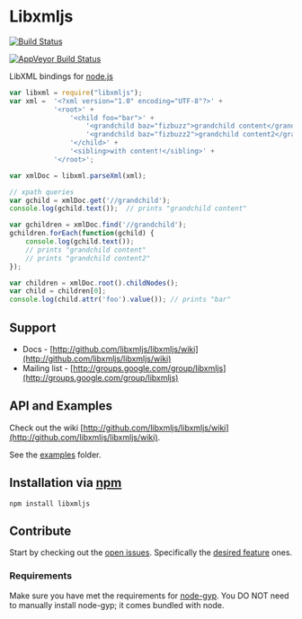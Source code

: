 # Libxmljs
[![Build Status](https://secure.travis-ci.org/libxmljs/libxmljs.svg?branch=master)](http://travis-ci.org/libxmljs/libxmljs)

[![AppVeyor Build Status](https://ci.appveyor.com/api/projects/status/cf862a98w7qsajpl/branch/master?svg=true)](https://ci.appveyor.com/project/rchipka/libxmljs/branch/master)

LibXML bindings for [node.js](http://nodejs.org/)

```javascript
var libxml = require("libxmljs");
var xml =  '<?xml version="1.0" encoding="UTF-8"?>' +
           '<root>' +
               '<child foo="bar">' +
                   '<grandchild baz="fizbuzz">grandchild content</grandchild>' +
                   '<grandchild baz="fizbuzz2">grandchild content2</grandchild>' +
               '</child>' +
               '<sibling>with content!</sibling>' +
           '</root>';

var xmlDoc = libxml.parseXml(xml);

// xpath queries
var gchild = xmlDoc.get('//grandchild');
console.log(gchild.text());  // prints "grandchild content"

var gchildren = xmlDoc.find('//grandchild');
gchildren.forEach(function(gchild) {
    console.log(gchild.text());
    // prints "grandchild content"
    // prints "grandchild content2"
});

var children = xmlDoc.root().childNodes();
var child = children[0];
console.log(child.attr('foo').value()); // prints "bar"
```

## Support

* Docs - [http://github.com/libxmljs/libxmljs/wiki](http://github.com/libxmljs/libxmljs/wiki)
* Mailing list - [http://groups.google.com/group/libxmljs](http://groups.google.com/group/libxmljs)

## API and Examples

Check out the wiki [http://github.com/libxmljs/libxmljs/wiki](http://github.com/libxmljs/libxmljs/wiki).

See the [examples](https://github.com/libxmljs/libxmljs/tree/master/examples) folder.

## Installation via [npm](https://npmjs.org)

```shell
npm install libxmljs
```

## Contribute

Start by checking out the [open issues](https://github.com/libxmljs/libxmljs/issues?labels=&page=1&state=open). Specifically the [desired feature](https://github.com/libxmljs/libxmljs/issues?labels=desired+feature&page=1&state=open) ones.

### Requirements

Make sure you have met the requirements for [node-gyp](https://github.com/TooTallNate/node-gyp#installation). You DO NOT need to manually install node-gyp; it comes bundled with node.
